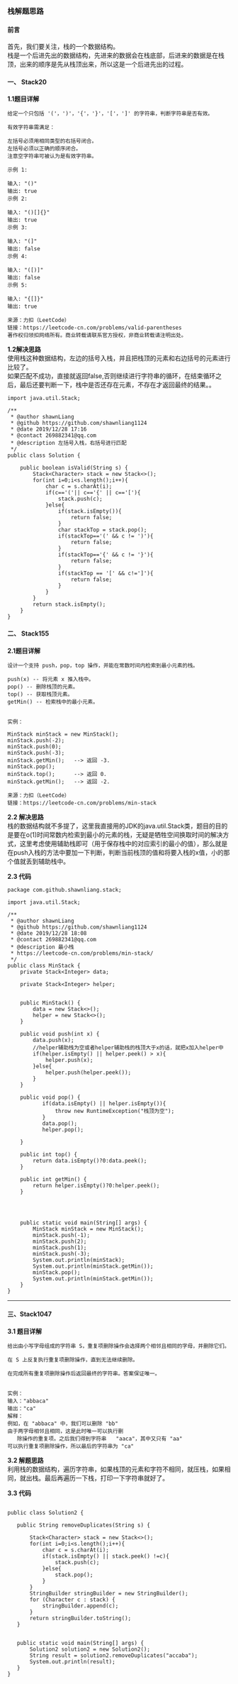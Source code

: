 ### 栈解题思路  

#### 前言  
首先，我们要关注，栈的一个数据结构。  
栈是一个后进先出的数据结构，先进来的数据会在栈底部，后进来的数据是在栈顶，出来的顺序是先从栈顶出来，所以这是一个后进先出的过程。  

#### 一、 Stack20


**1.1题目详解**  

```
给定一个只包括 '('，')'，'{'，'}'，'['，']' 的字符串，判断字符串是否有效。

有效字符串需满足：

左括号必须用相同类型的右括号闭合。
左括号必须以正确的顺序闭合。
注意空字符串可被认为是有效字符串。

示例 1:

输入: "()"
输出: true
示例 2:

输入: "()[]{}"
输出: true
示例 3:

输入: "(]"
输出: false
示例 4:

输入: "([)]"
输出: false
示例 5:

输入: "{[]}"
输出: true

来源：力扣（LeetCode）
链接：https://leetcode-cn.com/problems/valid-parentheses
著作权归领扣网络所有。商业转载请联系官方授权，非商业转载请注明出处。
```  


**1.2解决思路**  
使用栈这种数据结构，左边的括号入栈，并且把栈顶的元素和右边括号的元素进行比较了。  
如果匹配不成功，直接就返回false,否则继续进行字符串的循环，在结束循环之后，最后还要判断一下，栈中是否还存在元素，不存在才返回最终的结果。。  



```
import java.util.Stack;

/**
 * @author shawnLiang
 * @github https://github.com/shawnliang1124
 * @date 2019/12/28 17:16
 * @contact 269882341@qq.com
 * @description 左括号入栈，右括号进行匹配
 */
public class Solution {

    public boolean isValid(String s) {
        Stack<Character> stack = new Stack<>();
        for(int i=0;i<s.length();i++){
            char c = s.charAt(i);
            if(c=='('|| c=='{' || c=='['){
                stack.push(c);
            }else{
                if(stack.isEmpty()){
                    return false;
                }
                char stackTop = stack.pop();
                if(stackTop=='(' && c != ')'){
                    return false;
                }
                if(stackTop=='{' && c != '}'){
                    return false;
                }
                if(stackTop == '[' && c!=']'){
                    return false;
                }
            }
        }
        return stack.isEmpty();
    }
}

```  


#### 二、 Stack155

**2.1题目详解**  
```
设计一个支持 push，pop，top 操作，并能在常数时间内检索到最小元素的栈。

push(x) -- 将元素 x 推入栈中。
pop() -- 删除栈顶的元素。
top() -- 获取栈顶元素。
getMin() -- 检索栈中的最小元素。


实例：  

MinStack minStack = new MinStack();
minStack.push(-2);
minStack.push(0);
minStack.push(-3);
minStack.getMin();   --> 返回 -3.
minStack.pop();
minStack.top();      --> 返回 0.
minStack.getMin();   --> 返回 -2.

来源：力扣（LeetCode）
链接：https://leetcode-cn.com/problems/min-stack

```   

**2.2 解决思路**  
栈的数据结构就不多提了，这里我直接用的JDK的java.util.Stack类，题目的目的是要在o(1)时间常数内检索到最小的元素的栈，无疑是牺牲空间换取时间的解决方式，这里考虑使用辅助栈即可（用于保存栈中的对应索引的最小的值），那么就是在push入栈的方法中要加一下判断，判断当前栈顶的值和将要入栈的x值，小的那个值就丢到辅助栈中。  

**2.3 代码**  

```
package com.github.shawnliang.stack;

import java.util.Stack;

/**
 * @author shawnLiang
 * @github https://github.com/shawnliang1124
 * @date 2019/12/28 18:08
 * @contact 269882341@qq.com
 * @description 最小栈
 * https://leetcode-cn.com/problems/min-stack/
 */
public class MinStack {
    private Stack<Integer> data;

    private Stack<Integer> helper;


    public MinStack() {
        data = new Stack<>();
        helper = new Stack<>();
    }

    public void push(int x) {
        data.push(x);
        //helper辅助栈为空或者helper辅助栈的栈顶大于x的话，就把x加入helper中
        if(helper.isEmpty() || helper.peek() > x){
            helper.push(x);
        }else{
            helper.push(helper.peek());
        }
    }

    public void pop() {
           if(data.isEmpty() || helper.isEmpty()){
               throw new RuntimeException("栈顶为空");
           }
           data.pop();
           helper.pop();

    }

    public int top() {
        return data.isEmpty()?0:data.peek();
    }

    public int getMin() {
        return helper.isEmpty()?0:helper.peek();
    }




    public static void main(String[] args) {
        MinStack minStack = new MinStack();
        minStack.push(-1);
        minStack.push(2);
        minStack.push(1);
        minStack.push(-3);
        System.out.println(minStack);
        System.out.println(minStack.getMin());
        minStack.pop();
        System.out.println(minStack.getMin());
    }
}

```  


****  
#### 三、Stack1047
  
  
 **3.1 题目详解**   
 ```
 给出由小写字母组成的字符串 S，重复项删除操作会选择两个相邻且相同的字母，并删除它们。

在 S 上反复执行重复项删除操作，直到无法继续删除。

在完成所有重复项删除操作后返回最终的字符串。答案保证唯一。


实例：  
输入："abbaca"
输出："ca"
解释：
例如，在 "abbaca" 中，我们可以删除 "bb"  
由于两字母相邻且相同，这是此时唯一可以执行删
    除操作的重复项。之后我们得到字符串   "aaca"，其中又只有 "aa"  
可以执行重复项删除操作，所以最后的字符串为 "ca"

 ```   
 
 **3.2 解题思路**  
 利用栈的数据结构，遍历字符串，如果栈顶的元素和字符不相同，就压栈，如果相同，就出栈。最后再遍历一下栈，打印一下字符串就好了。   
 
 
 **3.3 代码**
 
 ```
 
 public class Solution2 {

    public String removeDuplicates(String s) {

        Stack<Character> stack = new Stack<>();
        for(int i=0;i<s.length();i++){
            char c = s.charAt(i);
            if(stack.isEmpty() || stack.peek() !=c){
                stack.push(c);
            }else{
                stack.pop();
            }
        }
        StringBuilder stringBuilder = new StringBuilder();
        for (Character c : stack) {
            stringBuilder.append(c);
        }
        return stringBuilder.toString();
    }


    public static void main(String[] args) {
        Solution2 solution2 = new Solution2();
        String result = solution2.removeDuplicates("accaba");
        System.out.println(result);
    }
}

 
 ```